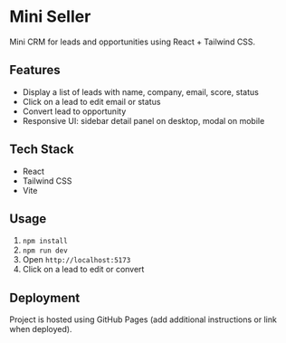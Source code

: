 # Mini Seller

Mini CRM for leads and opportunities using React + Tailwind CSS.

## Features

- Display a list of leads with name, company, email, score, status  
- Click on a lead to edit email or status  
- Convert lead to opportunity  
- Responsive UI: sidebar detail panel on desktop, modal on mobile

## Tech Stack

- React  
- Tailwind CSS  
- Vite

## Usage

1. `npm install`  
2. `npm run dev`  
3. Open `http://localhost:5173`  
4. Click on a lead to edit or convert

## Deployment

Project is hosted using GitHub Pages (add additional instructions or link when deployed).
